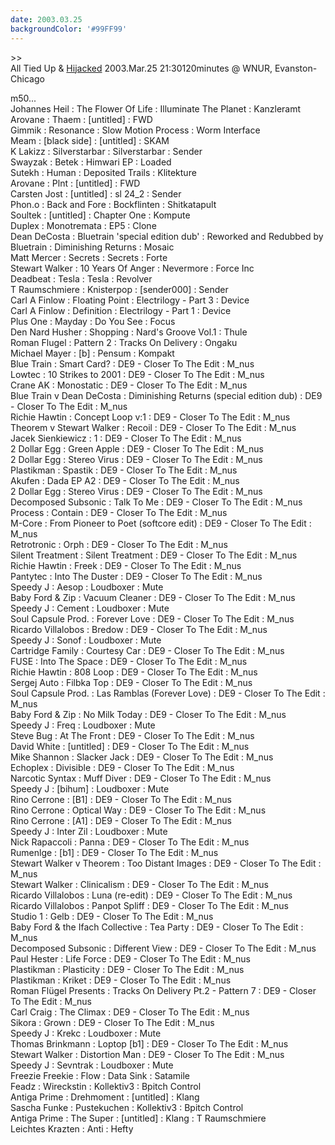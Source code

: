 ```yaml
---
date: 2003.03.25
backgroundColor: '#99FF99'
---
```


\>>  
All Tied Up & [Hijacked](http://dj.nickd.org/) 2003.Mar.25 21:30120minutes @ WNUR, Evanston-Chicago  

m50...  
Johannes Heil : The Flower Of Life : Illuminate The Planet : Kanzleramt  
Arovane : Thaem : \[untitled\] : FWD  
Gimmik : Resonance : Slow Motion Process : Worm Interface  
Meam : \[black side\] : \[untitled\] : SKAM  
K Lakizz : Silverstarbar : Silverstarbar : Sender  
Swayzak : Betek : Himwari EP : Loaded  
Sutekh : Human : Deposited Trails : Klitekture  
Arovane : Plnt : \[untitled\] : FWD  
Carsten Jost : \[untitled\] : sl 24\_2 : Sender  
Phon.o : Back and Fore : Bockflinten : Shitkatapult  
Soultek : \[untitled\] : Chapter One : Kompute  
Duplex : Monotremata : EP5 : Clone  
Dean DeCosta : Bluetrain 'special edition dub' : Reworked and Redubbed by Bluetrain : Diminishing Returns : Mosaic  
Matt Mercer : Secrets : Secrets : Forte  
Stewart Walker : 10 Years Of Anger : Nevermore : Force Inc  
Deadbeat : Tesla : Tesla : Revolver  
T Raumschmiere : Knisterpop : \[sender000\] : Sender  
Carl A Finlow : Floating Point : Electrilogy - Part 3 : Device  
Carl A Finlow : Definition : Electrilogy - Part 1 : Device  
Plus One : Mayday : Do You See : Focus  
Den Nard Husher : Shopping : Nard's Groove Vol.1 : Thule  
Roman Flugel : Pattern 2 : Tracks On Delivery : Ongaku  
Michael Mayer : \[b\] : Pensum : Kompakt  
Blue Train : Smart Card? : DE9 - Closer To The Edit : M\_nus  
Lowtec : 10 Strikes to 2001 : DE9 - Closer To The Edit : M\_nus  
Crane AK : Monostatic : DE9 - Closer To The Edit : M\_nus  
Blue Train v Dean DeCosta : Diminishing Returns (special edition dub) : DE9 - Closer To The Edit : M\_nus  
Richie Hawtin : Concept Loop v:1 : DE9 - Closer To The Edit : M\_nus  
Theorem v Stewart Walker : Recoil : DE9 - Closer To The Edit : M\_nus  
Jacek Sienkiewicz : 1 : DE9 - Closer To The Edit : M\_nus  
2 Dollar Egg : Green Apple : DE9 - Closer To The Edit : M\_nus  
2 Dollar Egg : Stereo Virus : DE9 - Closer To The Edit : M\_nus  
Plastikman : Spastik : DE9 - Closer To The Edit : M\_nus  
Akufen : Dada EP A2 : DE9 - Closer To The Edit : M\_nus  
2 Dollar Egg : Stereo Virus : DE9 - Closer To The Edit : M\_nus  
Decomposed Subsonic : Talk To Me : DE9 - Closer To The Edit : M\_nus  
Process : Contain : DE9 - Closer To The Edit : M\_nus  
M-Core : From Pioneer to Poet (softcore edit) : DE9 - Closer To The Edit : M\_nus  
Retrotronic : Orph : DE9 - Closer To The Edit : M\_nus  
Silent Treatment : Silent Treatment : DE9 - Closer To The Edit : M\_nus  
Richie Hawtin : Freek : DE9 - Closer To The Edit : M\_nus  
Pantytec : Into The Duster : DE9 - Closer To The Edit : M\_nus  
Speedy J : Aesop : Loudboxer : Mute  
Baby Ford & Zip : Vacuum Cleaner : DE9 - Closer To The Edit : M\_nus  
Speedy J : Cement : Loudboxer : Mute  
Soul Capsule Prod. : Forever Love : DE9 - Closer To The Edit : M\_nus  
Ricardo Villalobos : Bredow : DE9 - Closer To The Edit : M\_nus  
Speedy J : Sonof : Loudboxer : Mute  
Cartridge Family : Courtesy Car : DE9 - Closer To The Edit : M\_nus  
FUSE : Into The Space : DE9 - Closer To The Edit : M\_nus  
Richie Hawtin : 808 Loop : DE9 - Closer To The Edit : M\_nus  
Sergej Auto : Filbka Top : DE9 - Closer To The Edit : M\_nus  
Soul Capsule Prod. : Las Ramblas (Forever Love) : DE9 - Closer To The Edit : M\_nus  
Baby Ford & Zip : No Milk Today : DE9 - Closer To The Edit : M\_nus  
Speedy J : Freq : Loudboxer : Mute  
Steve Bug : At The Front : DE9 - Closer To The Edit : M\_nus  
David White : \[untitled\] : DE9 - Closer To The Edit : M\_nus  
Mike Shannon : Slacker Jack : DE9 - Closer To The Edit : M\_nus  
Echoplex : Divisible : DE9 - Closer To The Edit : M\_nus  
Narcotic Syntax : Muff Diver : DE9 - Closer To The Edit : M\_nus  
Speedy J : \[bihum\] : Loudboxer : Mute  
Rino Cerrone : \[B1\] : DE9 - Closer To The Edit : M\_nus  
Rino Cerrone : Optical Way : DE9 - Closer To The Edit : M\_nus  
Rino Cerrone : \[A1\] : DE9 - Closer To The Edit : M\_nus  
Speedy J : Inter Zil : Loudboxer : Mute  
Nick Rapaccoli : Panna : DE9 - Closer To The Edit : M\_nus  
Rumenlge : \[b1\] : DE9 - Closer To The Edit : M\_nus  
Stewart Walker v Theorem : Too Distant Images : DE9 - Closer To The Edit : M\_nus  
Stewart Walker : Clinicalism : DE9 - Closer To The Edit : M\_nus  
Ricardo Villalobos : Luna (re-edit) : DE9 - Closer To The Edit : M\_nus  
Ricardo Villalobos : Panpot Spliff : DE9 - Closer To The Edit : M\_nus  
Studio 1 : Gelb : DE9 - Closer To The Edit : M\_nus  
Baby Ford & the Ifach Collective : Tea Party : DE9 - Closer To The Edit : M\_nus  
Decomposed Subsonic : Different View : DE9 - Closer To The Edit : M\_nus  
Paul Hester : Life Force : DE9 - Closer To The Edit : M\_nus  
Plastikman : Plasticity : DE9 - Closer To The Edit : M\_nus  
Plastikman : Kriket : DE9 - Closer To The Edit : M\_nus  
Roman Flügel Presents : Tracks On Delivery Pt.2 - Pattern 7 : DE9 - Closer To The Edit : M\_nus  
Carl Craig : The Climax : DE9 - Closer To The Edit : M\_nus  
Sikora : Grown : DE9 - Closer To The Edit : M\_nus  
Speedy J : Krekc : Loudboxer : Mute  
Thomas Brinkmann : Loptop \[b1\] : DE9 - Closer To The Edit : M\_nus  
Stewart Walker : Distortion Man : DE9 - Closer To The Edit : M\_nus  
Speedy J : Sevntrak : Loudboxer : Mute  
Freezie Freekie : Flow : Data Sink : Satamile  
Feadz : Wireckstin : Kollektiv3 : Bpitch Control  
Antiga Prime : Drehmoment : \[untitled\] : Klang  
Sascha Funke : Pustekuchen : Kollektiv3 : Bpitch Control  
Antiga Prime : The Super : \[untitled\] : Klang : T Raumschmiere  
Leichtes Krazten : Anti : Hefty